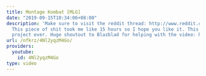 ```yaml
---
title: Montage Kombat [MLG]
date: "2019-09-15T10:34:06+08:00"
description: 'Make sure to visit the reddit thread: http://www.reddit.com/r/montageparodies/comments/2hfi3v/montage_kombat_mlg/
  This piece of shit took me like 15 hours so I hope you like it. This is my biggest
  project ever. Huge shoutout to Blazblad for helping with the video: https://www.youtube.com/channel/UCc9BHZhD4tbsg5Np_P9NUsg'
url: /nfkrz/4Nl2yqzM4Go/
providers:
  youtube:
    id: 4Nl2yqzM4Go
type: video
---
```

